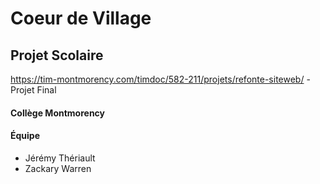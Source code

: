 # Coeur de Village

## Projet Scolaire

https://tim-montmorency.com/timdoc/582-211/projets/refonte-siteweb/ - Projet Final 

#### Collège Montmorency

#### Équipe

- Jérémy Thériault
- Zackary Warren

